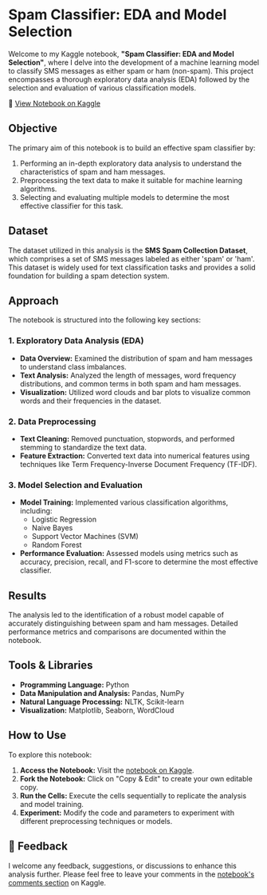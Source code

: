 # Spam Classifier: EDA and Model Selection

Welcome to my Kaggle notebook, **"Spam Classifier: EDA and Model Selection"**, where I delve into the development of a machine learning model to classify SMS messages as either spam or ham (non-spam). This project encompasses a thorough exploratory data analysis (EDA) followed by the selection and evaluation of various classification models.

🔗 [View Notebook on Kaggle](https://www.kaggle.com/code/vaishnavidixit12/spam-classifier-eda-and-model-selection)

## Objective

The primary aim of this notebook is to build an effective spam classifier by:

1. Performing an in-depth exploratory data analysis to understand the characteristics of spam and ham messages.
2. Preprocessing the text data to make it suitable for machine learning algorithms.
3. Selecting and evaluating multiple models to determine the most effective classifier for this task.

## Dataset

The dataset utilized in this analysis is the **SMS Spam Collection Dataset**, which comprises a set of SMS messages labeled as either 'spam' or 'ham'. This dataset is widely used for text classification tasks and provides a solid foundation for building a spam detection system.

## Approach

The notebook is structured into the following key sections:

### 1. Exploratory Data Analysis (EDA)
- **Data Overview:** Examined the distribution of spam and ham messages to understand class imbalances.
- **Text Analysis:** Analyzed the length of messages, word frequency distributions, and common terms in both spam and ham messages.
- **Visualization:** Utilized word clouds and bar plots to visualize common words and their frequencies in the dataset.

###  2. Data Preprocessing
- **Text Cleaning:** Removed punctuation, stopwords, and performed stemming to standardize the text data.
- **Feature Extraction:** Converted text data into numerical features using techniques like Term Frequency-Inverse Document Frequency (TF-IDF).

###  3. Model Selection and Evaluation
- **Model Training:** Implemented various classification algorithms, including:
  - Logistic Regression
  - Naive Bayes
  - Support Vector Machines (SVM)
  - Random Forest
- **Performance Evaluation:** Assessed models using metrics such as accuracy, precision, recall, and F1-score to determine the most effective classifier.

## Results

The analysis led to the identification of a robust model capable of accurately distinguishing between spam and ham messages. Detailed performance metrics and comparisons are documented within the notebook.

## Tools & Libraries

- **Programming Language:** Python
- **Data Manipulation and Analysis:** Pandas, NumPy
- **Natural Language Processing:** NLTK, Scikit-learn
- **Visualization:** Matplotlib, Seaborn, WordCloud

## How to Use

To explore this notebook:

1. **Access the Notebook:** Visit the [notebook on Kaggle](https://www.kaggle.com/code/vaishnavidixit12/spam-classifier-eda-and-model-selection).
2. **Fork the Notebook:** Click on "Copy & Edit" to create your own editable copy.
3. **Run the Cells:** Execute the cells sequentially to replicate the analysis and model training.
4. **Experiment:** Modify the code and parameters to experiment with different preprocessing techniques or models.

## 💬 Feedback

I welcome any feedback, suggestions, or discussions to enhance this analysis further. Please feel free to leave your comments in the [notebook's comments section](https://www.kaggle.com/code/vaishnavidixit12/spam-classifier-eda-and-model-selection/comments) on Kaggle.

